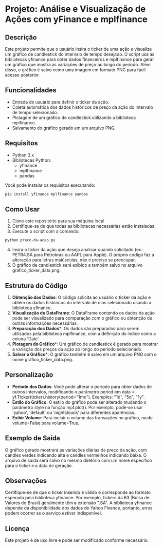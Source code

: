 # Projeto: Análise e Visualização de Ações com yFinance e mplfinance

## Descrição
Este projeto permite que o usuário insira o ticker de uma ação e visualize um gráfico de candlestick do intervalo de tempo desejado. O script usa as bibliotecas yfinance para obter dados financeiros e mplfinance para gerar um gráfico que mostra as variações de preço ao longo do período. Além disso, o gráfico é salvo como uma imagem em formato PNG para fácil acesso posterior.

## Funcionalidades
- Entrada do usuário para definir o ticker da ação.
- Coleta automática dos dados históricos de preço da ação do intervalo de tempo selecionado.
- Plotagem de um gráfico de candlestick utilizando a biblioteca mplfinance.
- Salvamento do gráfico gerado em um arquivo PNG.

## Requisitos
* Python 3.x
* Bibliotecas Python:
  * yfinance
  * mplfinance
  * pandas

Você pode instalar os requisitos executando:
```bash
pip install yfinance mplfinance pandas
```

## Como Usar 
1. Clone este repositório para sua máquina local.
2. Certifique-se de que todas as bibliotecas necessárias estão instaladas.
3. Execute o script com o comando:
```bash
python preco-da-acao.py
```
4. Insira o ticker da ação que deseja analisar quando solicitado (ex.: PETR4.SA para Petrobras ou AAPL para Apple). O próprio código faz a alteração para letras maiúsculas, não é preciso se preocupar.
5. O gráfico de candlestick será exibido e também salvo no arquivo grafico_ticker_data.png.

## Estrutura do Código
1. **Obtenção dos Dados**: O código solicita ao usuário o ticker da ação e obtém os dados históricos do intervalo de dias selecionado usando a biblioteca yfinance.
2. **Visualização do DataFrame**: O DataFrame contendo os dados da ação pode ser visualizado para comparação com o gráfico ou obtenção de outras informações necessárias.
3. **Preparação dos Dados***: Os dados são preparados para serem utilizados pela biblioteca mplfinance, com a definição do índice como a coluna 'Date'.
4. **Plotagem do Gráfico***: Um gráfico de candlestick é gerado para mostrar a variação dos preços da ação ao longo do período selecionado.
5. **Salvar o Gráfico***: O gráfico também é salvo em um arquivo PNG com o nome grafico_ticker_data.png.

## Personalização
- **Período dos Dados**: Você pode alterar o período para obter dados de outros intervalos, modificando o parâmetro period em data = yf.Ticker(ticker).history(period="1mo"). Exemplos: "1d", "5d", "1y".
- **Estilo do Gráfico**: O estilo do gráfico pode ser alterado mudando o parâmetro style na função mpf.plot(). Por exemplo, pode-se usar 'yahoo', 'default' ou 'nightclouds' para diferentes aparências.
- **Exibir Volume**: Para incluir o volume das transações no gráfico, mude volume=False para volume=True.

## Exemplo de Saída
O gráfico gerado mostrará as variações diárias de preço da ação, com candles verdes indicando alta e candles vermelhos indicando baixa.
O arquivo de saída será salvo no mesmo diretório com um nome específico para o ticker e a data de geração.

## Observações
Certifique-se de que o ticker inserido é válido e corresponde ao formato esperado pela biblioteca yfinance. Por exemplo, tickers da B3 (Bolsa de Valores do Brasil) geralmente têm a extensão ".SA".
A biblioteca yfinance depende da disponibilidade dos dados do Yahoo Finance, portanto, erros podem ocorrer se o serviço estiver indisponível.

## Licença
Este projeto é de uso livre e pode ser modificado conforme necessário.
